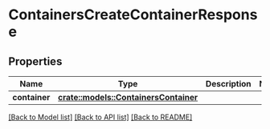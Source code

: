 # ContainersCreateContainerResponse

## Properties

Name | Type | Description | Notes
------------ | ------------- | ------------- | -------------
**container** | [**crate::models::ContainersContainer**](ContainersContainer.md) |  | 

[[Back to Model list]](../README.md#documentation-for-models) [[Back to API list]](../README.md#documentation-for-api-endpoints) [[Back to README]](../README.md)


